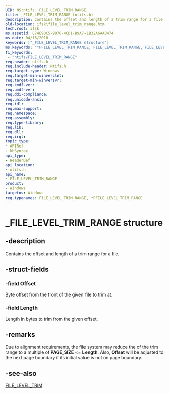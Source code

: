 ```yaml
---
UID: NS:ntifs._FILE_LEVEL_TRIM_RANGE
title: _FILE_LEVEL_TRIM_RANGE (ntifs.h)
description: Contains the offset and length of a trim range for a file.
old-location: ifsk\file_level_trim_range.htm
tech.root: ifsk
ms.assetid: C74E90C5-9876-4CD1-B9A7-1B32A6AAB474
ms.date: 04/16/2018
keywords: ["_FILE_LEVEL_TRIM_RANGE structure"]
ms.keywords: "*PFILE_LEVEL_TRIM_RANGE, FILE_LEVEL_TRIM_RANGE, FILE_LEVEL_TRIM_RANGE structure [Installable File System Drivers], PFILE_LEVEL_TRIM_RANGE, PFILE_LEVEL_TRIM_RANGE structure pointer [Installable File System Drivers], _FILE_LEVEL_TRIM_RANGE, ifsk.file_level_trim_range, ntifs/FILE_LEVEL_TRIM_RANGE, ntifs/PFILE_LEVEL_TRIM_RANGE"
f1_keywords:
 - "ntifs/FILE_LEVEL_TRIM_RANGE"
req.header: ntifs.h
req.include-header: Ntifs.h
req.target-type: Windows
req.target-min-winverclnt: 
req.target-min-winversvr: 
req.kmdf-ver: 
req.umdf-ver: 
req.ddi-compliance: 
req.unicode-ansi: 
req.idl: 
req.max-support: 
req.namespace: 
req.assembly: 
req.type-library: 
req.lib: 
req.dll: 
req.irql: 
topic_type:
- APIRef
- kbSyntax
api_type:
- HeaderDef
api_location:
- ntifs.h
api_name:
- FILE_LEVEL_TRIM_RANGE
product:
- Windows
targetos: Windows
req.typenames: FILE_LEVEL_TRIM_RANGE, *PFILE_LEVEL_TRIM_RANGE
---
```


# _FILE_LEVEL_TRIM_RANGE structure


## -description


Contains the offset and length of a trim range for a file.


## -struct-fields




### -field Offset

Byte offset from the front of the given file to trim at.


### -field Length

Length in bytes to trim from the given offset.


## -remarks



Due to alignment requirements, the file system may reduce the of the trim range to a multiple of <b>PAGE_SIZE</b> <= <b>Length</b>. Also, <b>Offset</b> will be adjusted to the next page boundary if its initial value is not on page boundary.




## -see-also




<a href="https://docs.microsoft.com/windows-hardware/drivers/ddi/ntifs/ns-ntifs-_file_level_trim">FILE_LEVEL_TRIM</a>
 

 

